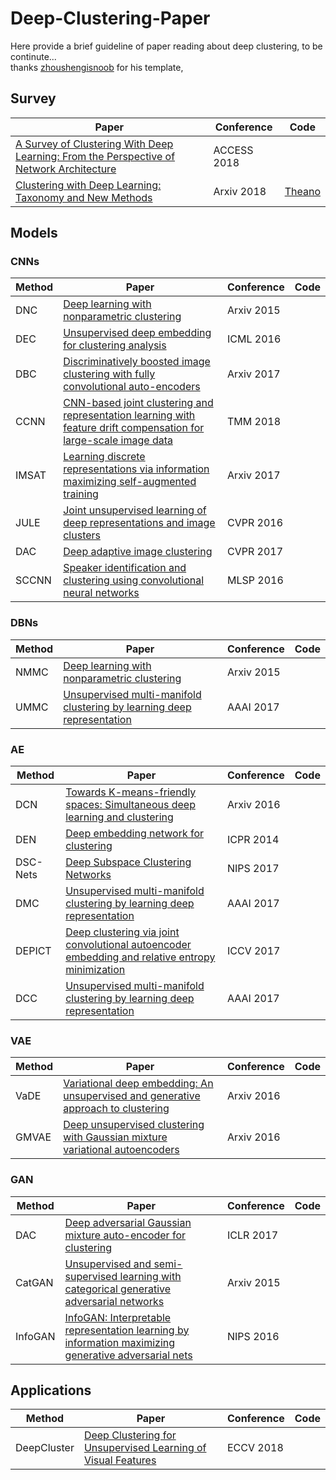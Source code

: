 # Deep-Clustering-Paper
Here provide a brief guideline of paper reading about deep clustering, to be continute...\
thanks [zhoushengisnoob](https://github.com/zhoushengisnoob/DeepClustering) for his template,

## Survey
|Paper|Conference|Code|
|----|----|----|
| [A Survey of Clustering With Deep Learning: From the Perspective of Network Architecture](https://ieeexplore.ieee.org/stamp/stamp.jsp?tp=&arnumber=8412085)  |ACCESS 2018|
| [Clustering with Deep Learning: Taxonomy and New Methods](https://ieeexplore.ieee.org/stamp/stamp.jsp?tp=&arnumber=8412085)  |Arxiv 2018 |[Theano](https://github.com/elieJalbout/Clustering-with-Deep-learning)|
## Models
### CNNs
|Method|Paper|Conference|Code|
|----|----|----|----|
|DNC|[Deep learning with nonparametric clustering](https://arxiv.org/pdf/1501.03084.pdf)|Arxiv 2015||
|DEC|[Unsupervised deep embedding for clustering analysis](https://arxiv.org/pdf/1511.06335.pdf)|ICML 2016||
|DBC|[Discriminatively boosted image clustering with fully convolutional auto-encoders](https://arxiv.org/pdf/1703.07980.pdf)|Arxiv 2017||
|CCNN|[CNN-based joint clustering and representation learning with feature drift compensation for large-scale image data](https://sci-hub.tw/10.1109/tmm.2017.2745702)|TMM 2018||
|IMSAT|[Learning discrete representations via information maximizing self-augmented training](http://xxx.itp.ac.cn/pdf/1702.08720)|Arxiv 2017||
|JULE|[Joint unsupervised learning of deep representations and image clusters](http://xxx.itp.ac.cn/pdf/1604.03628.pdf)|CVPR 2016||
|DAC|[Deep adaptive image clustering](http://openaccess.thecvf.com/content_ICCV_2017/papers/Chang_Deep_Adaptive_Image_ICCV_2017_paper.pdf)|CVPR 2017||
|SCCNN|[Speaker identification and clustering using convolutional neural networks](https://ieeexplore.ieee.org/stamp/stamp.jsp?tp=&arnumber=7738816)|MLSP 2016|
### DBNs
|Method|Paper|Conference|Code|
|----|----|----|----|
|NMMC|[Deep learning with nonparametric clustering](http://xxx.itp.ac.cn/pdf/1501.03084.pdf)|Arxiv 2015||
|UMMC|[Unsupervised multi-manifold clustering by learning deep representation](https://aaai.org/ocs/index.php/WS/AAAIW17/paper/view/15099/14689)|AAAI 2017||
### AE
|Method|Paper|Conference|Code|
|----|----|----|----|
|DCN|[Towards K-means-friendly spaces: Simultaneous deep learning and clustering](http://xxx.itp.ac.cn/pdf/1610.04794)|Arxiv 2016||
|DEN|[Deep embedding network for clustering](https://ieeexplore.ieee.org/stamp/stamp.jsp?tp=&arnumber=6976982)|ICPR 2014||
|DSC-Nets|[Deep Subspace Clustering Networks](http://xxx.itp.ac.cn/pdf/1709.02508.pdf)|NIPS 2017||
|DMC|[Unsupervised multi-manifold clustering by learning deep representation](https://pdfs.semanticscholar.org/b852/81d8729038148fd3d8297ea35d632d2e017c.pdf)|AAAI 2017||
|DEPICT|[Deep clustering via joint convolutional autoencoder embedding and relative entropy minimization](http://xxx.itp.ac.cn/pdf/1704.06327)|ICCV 2017||
|DCC|[Unsupervised multi-manifold clustering by learning deep representation](https://pdfs.semanticscholar.org/b852/81d8729038148fd3d8297ea35d632d2e017c.pdf)|AAAI 2017||
### VAE
|Method|Paper|Conference|Code|
|----|----|----|----|
|VaDE|[Variational deep embedding: An unsupervised and generative approach to clustering](http://xxx.itp.ac.cn/pdf/1611.05148)|Arxiv 2016||
|GMVAE|[Deep unsupervised clustering with Gaussian mixture variational autoencoders](http://xxx.itp.ac.cn/pdf/1611.02648)|Arxiv 2016||
### GAN
|Method|Paper|Conference|Code|
|----|----|----|----|
|DAC|[Deep adversarial Gaussian mixture auto-encoder for clustering](https://openreview.net/pdf?id=rJFpDxfFl)|ICLR 2017||
|CatGAN|[Unsupervised and semi-supervised learning with categorical generative adversarial networks](http://xxx.itp.ac.cn/pdf/1511.06390)|Arxiv 2015||
|InfoGAN|[InfoGAN: Interpretable representation learning by information maximizing generative adversarial nets](http://xxx.itp.ac.cn/pdf/1606.03657)|NIPS 2016||

## Applications
|Method|Paper|Conference|Code|
|----|----|----|----|
|DeepCluster|[Deep Clustering for Unsupervised Learning of Visual Features](http://xxx.itp.ac.cn/pdf/1807.05520)|ECCV 2018||
